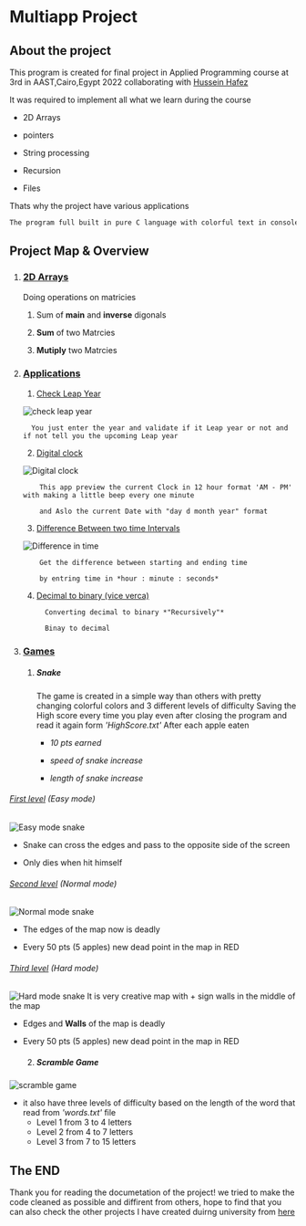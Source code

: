 # Multiapp Project

## About the project

This program is created for final project in Applied Programming course at 3rd in AAST,Cairo,Egypt 2022 collaborating with [Hussein Hafez](https://github.com/husseinhafez1)

It was required to implement all what we learn during the course

- 2D Arrays

- pointers

- String processing

- Recursion

- Files

Thats why the project have various applications

```bash
The program full built in pure C language with colorful text in console
```

## Project Map & Overview

1. ### <u>2D Arrays</u>
   
   Doing operations on matricies
   
   1. Sum of **main** and **inverse** digonals
   
   2. **Sum** of two Matrcies
   
   3. **Mutiply** two Matrcies

2. ### <u>Applications</u>
   
   1. <u>Check Leap Year</u>
      
   ![check leap year](https://github.com/AntonAshraf/Private-Codes/blob/main/Uploads/check%20leap%20year.png)
      
         You just enter the year and validate if it Leap year or not and if not tell you the upcoming Leap year
   
   2. <u>Digital clock</u>
      
   ![Digital clock](https://github.com/AntonAshraf/Private-Codes/blob/main/Uploads/Digital%20clock.png)
      
           This app preview the current Clock in 12 hour format 'AM - PM' with making a little beep every one minute
      
           and Aslo the current Date with "day d month year" format
   
   3. <u>Difference Between two time Intervals</u>
      
   ![Difference in time](https://github.com/AntonAshraf/Private-Codes/blob/main/Uploads/diffirence%20in%20time.png)
      
           Get the difference between starting and ending time
      
           by entring time in *hour : minute : seconds*
   
   4. <u>Decimal to binary (vice verca)</u>
      
            Converting decimal to binary *"Recursively"*
      
            Binay to decimal

3. ### <u>Games</u>
   
   1. ##### Snake
      
      The game is created in a simple way than others with pretty changing colorful colors and 3 different levels of difficulty 
      Saving the High score every time you play even after closing the program and read it again form _'HighScore.txt'_
      After each apple eaten
      
      - *10 pts earned*
      
      - *speed of snake increase*
      
      - *length of snake increase*

###### <u>First level</u> (Easy mode)

![Easy mode snake](https://github.com/AntonAshraf/Private-Codes/blob/main/Uploads/Easy%20snake.gif)

- Snake can cross the edges and pass to the opposite side of the screen

- Only dies when hit himself

###### <u>Second level</u> (Normal mode)
![Normal mode snake](https://github.com/AntonAshraf/Private-Codes/blob/main/Uploads/Normal%20mode.gif)
- The edges of the map now is deadly

- Every 50 pts (5 apples) new dead point in the map in RED

###### <u>Third level</u> (Hard mode)
![Hard mode snake](https://github.com/AntonAshraf/Private-Codes/blob/main/Uploads/Hard%20mode.gif)
It is very creative map with + sign walls in the middle of the map

- Edges and **Walls** of the map is deadly

- Every 50 pts (5 apples) new dead point in the map in RED

   2. ##### Scramble Game
![scramble game](https://github.com/AntonAshraf/Private-Codes/blob/main/Uploads/Scramble%20game.gif)

- it also have three levels of difficulty based on the length of the word that read from _'words.txt'_ file
   - Level 1 from 3 to 4 letters
   - Level 2 from 4 to 7 letters
   - Level 3 from 7 to 15 letters

## The END

Thank you for reading the documetation of the project!
we tried to make the code cleaned as possible and diffirent from others, hope to find that 
you can also check the other projects I have created duirng university from [here](https://github.com/AntonAshraf/University-Projects)
